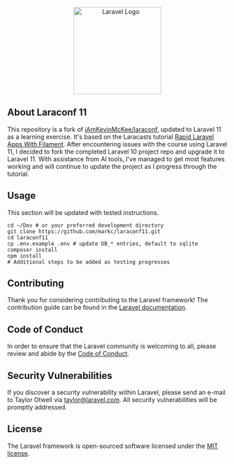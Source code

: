 <p align="center"><a href="https://laravel.com" target="_blank"><img src="https://raw.githubusercontent.com/laravel/art/master/logo-lockup/5%20SVG/2%20CMYK/1%20Full%20Color/laravel-logolockup-cmyk-red.svg" width="200" alt="Laravel Logo"></a></p>

## About Laraconf 11

This repository is a fork of [iAmKevinMcKee/laraconf](https://github.com/iAmKevinMcKee/laraconf), updated to Laravel 11 as a learning exercise. It's based on the Laracasts tutorial [Rapid Laravel Apps With Filament](https://laracasts.com/series/rapid-laravel-development-with-filament/). After encountering issues with the course using Laravel 11, I decided to fork the completed Laravel 10 project repo and upgrade it to Laravel 11. With assistance from AI tools, I've managed to get most features working and will continue to update the project as I progress through the tutorial.

## Usage

This section will be updated with tested instructions.

```
cd ~/Dev # or your preferred development directory
git clone https://github.com/markc/laraconf11.git
cd laraconf11
cp .env.example .env # update DB_* entries, default to sqlite
composer install
npm install
# Additional steps to be added as testing progresses
```

## Contributing

Thank you for considering contributing to the Laravel framework! The contribution guide can be found in the [Laravel documentation](https://laravel.com/docs/contributions).

## Code of Conduct

In order to ensure that the Laravel community is welcoming to all, please review and abide by the [Code of Conduct](https://laravel.com/docs/contributions#code-of-conduct).

## Security Vulnerabilities

If you discover a security vulnerability within Laravel, please send an e-mail to Taylor Otwell via [taylor@laravel.com](mailto:taylor@laravel.com). All security vulnerabilities will be promptly addressed.

## License

The Laravel framework is open-sourced software licensed under the [MIT license](https://opensource.org/licenses/MIT).
